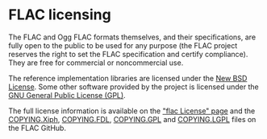 # FLAC licensing

The FLAC and Ogg FLAC formats themselves, and their specifications, are fully 
open to the public to be used for any purpose (the FLAC project reserves the 
right to set the FLAC specification and certify compliance). They are free for 
commercial or noncommercial use.

The reference implementation libraries are licensed under the 
[New BSD License](https://github.com/xiph/flac/blob/master/COPYING.Xiph).
Some other software provided by the project is licensed under the
[GNU General Public License (GPL)](http://www.gnu.org/licenses/licenses.html#GPL).

The full license information is available on the
["flac License" page](https://xiph.org/flac/license.html)
and the 
[COPYING.Xiph](https://github.com/xiph/flac/blob/master/COPYING.Xiph),
[COPYING.FDL](https://github.com/xiph/flac/blob/master/COPYING.FDL),
[COPYING.GPL](https://github.com/xiph/flac/blob/master/COPYING.GPL) and
[COPYING.LGPL](https://github.com/xiph/flac/blob/master/COPYING.LGPL)
files on the FLAC GitHub.
